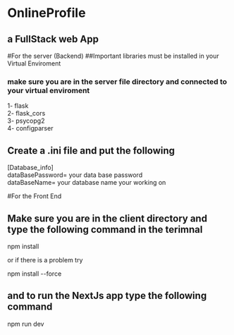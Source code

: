 # OnlineProfile 
## a FullStack web App
#For the server (Backend)
##Important libraries must be installed in your Virtual Enviroment
### make sure you are in the server file directory and connected to your virtual enviroment
1- flask<br/>2- flask_cors<br/>3- psycopg2<br/>4- configparser 

## Create a .ini file and put the following
[Database_info]<br/>dataBasePassword= your data base password<br/>dataBaseName= your database name your working on 


#For the Front End
## Make sure you are in the client directory and type the following command in the terimnal
npm install 

or if there is a problem try 

npm install --force 
## and to run the NextJs app type the following command
 npm run dev

